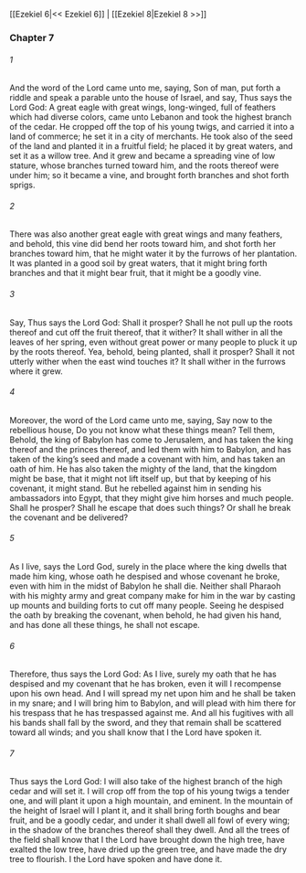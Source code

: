 [[Ezekiel 6|<< Ezekiel 6]]  |  [[Ezekiel 8|Ezekiel 8 >>]]

### Chapter 7
###### 1
And the word of the Lord came unto me, saying, Son of man, put forth a riddle and speak a parable unto the house of Israel, and say, Thus says the Lord God: A great eagle with great wings, long-winged, full of feathers which had diverse colors, came unto Lebanon and took the highest branch of the cedar. He cropped off the top of his young twigs, and carried it into a land of commerce; he set it in a city of merchants. He took also of the seed of the land and planted it in a fruitful field; he placed it by great waters, and set it as a willow tree. And it grew and became a spreading vine of low stature, whose branches turned toward him, and the roots thereof were under him; so it became a vine, and brought forth branches and shot forth sprigs.

###### 2
There was also another great eagle with great wings and many feathers, and behold, this vine did bend her roots toward him, and shot forth her branches toward him, that he might water it by the furrows of her plantation. It was planted in a good soil by great waters, that it might bring forth branches and that it might bear fruit, that it might be a goodly vine.

###### 3
Say, Thus says the Lord God: Shall it prosper? Shall he not pull up the roots thereof and cut off the fruit thereof, that it wither? It shall wither in all the leaves of her spring, even without great power or many people to pluck it up by the roots thereof. Yea, behold, being planted, shall it prosper? Shall it not utterly wither when the east wind touches it? It shall wither in the furrows where it grew.

###### 4
Moreover, the word of the Lord came unto me, saying, Say now to the rebellious house, Do you not know what these things mean? Tell them, Behold, the king of Babylon has come to Jerusalem, and has taken the king thereof and the princes thereof, and led them with him to Babylon, and has taken of the king’s seed and made a covenant with him, and has taken an oath of him. He has also taken the mighty of the land, that the kingdom might be base, that it might not lift itself up, but that by keeping of his covenant, it might stand. But he rebelled against him in sending his ambassadors into Egypt, that they might give him horses and much people. Shall he prosper? Shall he escape that does such things? Or shall he break the covenant and be delivered?

###### 5
As I live, says the Lord God, surely in the place where the king dwells that made him king, whose oath he despised and whose covenant he broke, even with him in the midst of Babylon he shall die. Neither shall Pharaoh with his mighty army and great company make for him in the war by casting up mounts and building forts to cut off many people. Seeing he despised the oath by breaking the covenant, when behold, he had given his hand, and has done all these things, he shall not escape.

###### 6
Therefore, thus says the Lord God: As I live, surely my oath that he has despised and my covenant that he has broken, even it will I recompense upon his own head. And I will spread my net upon him and he shall be taken in my snare; and I will bring him to Babylon, and will plead with him there for his trespass that he has trespassed against me. And all his fugitives with all his bands shall fall by the sword, and they that remain shall be scattered toward all winds; and you shall know that I the Lord have spoken it.

###### 7
Thus says the Lord God: I will also take of the highest branch of the high cedar and will set it. I will crop off from the top of his young twigs a tender one, and will plant it upon a high mountain, and eminent. In the mountain of the height of Israel will I plant it, and it shall bring forth boughs and bear fruit, and be a goodly cedar, and under it shall dwell all fowl of every wing; in the shadow of the branches thereof shall they dwell. And all the trees of the field shall know that I the Lord have brought down the high tree, have exalted the low tree, have dried up the green tree, and have made the dry tree to flourish. I the Lord have spoken and have done it.